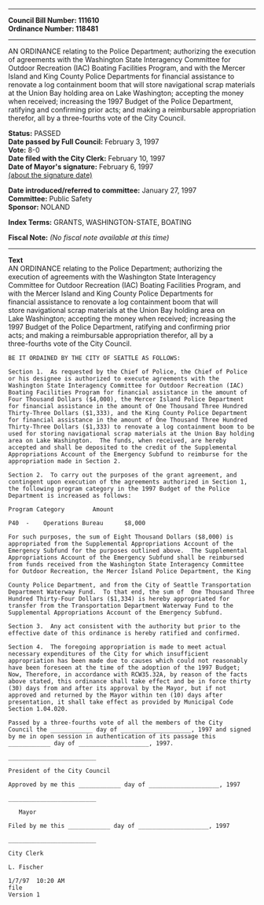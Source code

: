 * * * * *  
  
**Council Bill Number: [](#h0)[](#h2)111610**   
**Ordinance Number: 118481**  
  
* * * * *  
  
AN ORDINANCE relating to the Police Department; authorizing the execution of agreements with the Washington State Interagency Committee for Outdoor Recreation (IAC) Boating Facilities Program, and with the Mercer Island and King County Police Departments for financial assistance to renovate a log containment boom that will store navigational scrap materials at the Union Bay holding area on Lake Washington; accepting the money when received; increasing the 1997 Budget of the Police Department, ratifying and confirming prior acts; and making a reimbursable appropriation therefor, all by a three-fourths vote of the City Council.  
  
**Status:** PASSED   
**Date passed by Full Council:** February 3, 1997   
**Vote:** 8-0   
**Date filed with the City Clerk:** February 10, 1997   
**Date of Mayor's signature:** February 6, 1997   
[(about the signature date)](/~public/approvaldate.htm)   
  
  
**Date introduced/referred to committee:** January 27, 1997   
**Committee:** Public Safety   
**Sponsor:** NOLAND   
  
**Index Terms:** GRANTS, WASHINGTON-STATE, BOATING  
  
**Fiscal Note:** *(No fiscal note available at this time)*  
  
* * * * *  
  
**Text**  
    AN ORDINANCE relating to the Police Department; authorizing the  
    execution of agreements with the Washington State Interagency  
    Committee for Outdoor Recreation (IAC) Boating Facilities Program, and  
    with the Mercer Island and King County Police Departments for  
    financial assistance to renovate a log containment boom that will  
    store navigational scrap materials at the Union Bay holding area on  
    Lake Washington; accepting the money when received; increasing the  
    1997 Budget of the Police Department, ratifying and confirming prior  
    acts; and making a reimbursable appropriation therefor, all by a  
    three-fourths vote of the City Council.  
  
    BE IT ORDAINED BY THE CITY OF SEATTLE AS FOLLOWS:  
  
    Section 1.  As requested by the Chief of Police, the Chief of Police  
    or his designee is authorized to execute agreements with the  
    Washington State Interagency Committee for Outdoor Recreation (IAC)  
    Boating Facilities Program for financial assistance in the amount of  
    Four Thousand Dollars ($4,000), the Mercer Island Police Department  
    for financial assistance in the amount of One Thousand Three Hundred  
    Thirty-Three Dollars ($1,333), and the King County Police Department  
    for financial assistance in the amount of One Thousand Three Hundred  
    Thirty-Three Dollars ($1,333) to renovate a log containment boom to be  
    used for storing navigational scrap materials at the Union Bay holding  
    area on Lake Washington.  The funds, when received, are hereby  
    accepted and shall be deposited to the credit of the Supplemental  
    Appropriations Account of the Emergency Subfund to reimburse for the  
    appropriation made in Section 2.  
  
    Section 2.  To carry out the purposes of the grant agreement, and  
    contingent upon execution of the agreements authorized in Section 1,  
    the following program category in the 1997 Budget of the Police  
    Department is increased as follows:  
  
    Program Category        Amount  
  
    P40  -    Operations Bureau      $8,000  
  
    For such purposes, the sum of Eight Thousand Dollars ($8,000) is  
    appropriated from the Supplemental Appropriations Account of the  
    Emergency Subfund for the purposes outlined above.  The Supplemental  
    Appropriations Account of the Emergency Subfund shall be reimbursed  
    from funds received from the Washington State Interagency Committee  
    for Outdoor Recreation, the Mercer Island Police Department, the King  
  
    County Police Department, and from the City of Seattle Transportation  
    Department Waterway Fund.  To that end, the sum of  One Thousand Three  
    Hundred Thirty-Four Dollars ($1,334) is hereby appropriated for  
    transfer from the Transportation Department Waterway Fund to the  
    Supplemental Appropriations Account of the Emergency Subfund.  
  
    Section 3.  Any act consistent with the authority but prior to the  
    effective date of this ordinance is hereby ratified and confirmed.  
  
    Section 4.  The foregoing appropriation is made to meet actual  
    necessary expenditures of the City for which insufficient  
    appropriation has been made due to causes which could not reasonably  
    have been foreseen at the time of the adoption of the 1997 Budget;  
    Now, Therefore, in accordance with RCW35.32A, by reason of the facts  
    above stated, this ordinance shall take effect and be in force thirty  
    (30) days from and after its approval by the Mayor, but if not  
    approved and returned by the Mayor within ten (10) days after  
    presentation, it shall take effect as provided by Municipal Code  
    Section 1.04.020.  
  
    Passed by a three-fourths vote of all the members of the City  
    Council the ____________ day of ____________________, 1997 and signed  
    by me in open session in authentication of its passage this  
    ____________ day of ____________________, 1997.  
  
    _________________________  
  
    President of the City Council  
  
    Approved by me this ____________ day of ____________________, 1997  
  
    _________________________  
  
       Mayor  
  
    Filed by me this ____________ day of ____________________, 1997  
  
    _________________________  
  
    City Clerk  
  
    L. Fischer  
  
    1/7/97  10:20 AM  
    file  
    Version 1  

